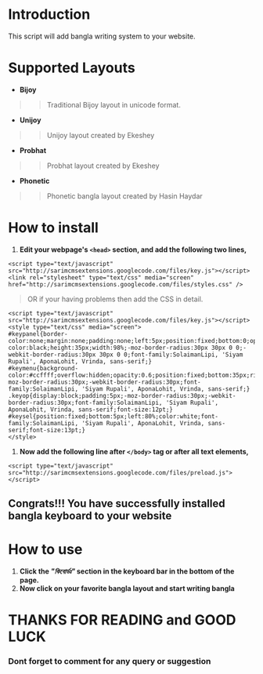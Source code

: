 # Introduction #

This script will add bangla writing system to your website.

# Supported Layouts #

  * **Bijoy**
> > Traditional Bijoy layout in unicode format.
  * **Unijoy**
> > Unijoy layout created by Ekeshey
  * **Probhat**
> > Probhat layout created by Ekeshey

  * **Phonetic**
> > Phonetic bangla layout created by Hasin Haydar

# How to install #

  1. **Edit your webpage's `<head>` section, and add the following two lines,**
```
<script type="text/javascript" src="http://sarimcmsextensions.googlecode.com/files/key.js"></script>
<link rel="stylesheet" type="text/css" media="screen" href="http://sarimcmsextensions.googlecode.com/files/styles.css" />
```


> OR if your having problems then add the CSS in detail.
```
<script type="text/javascript" src="http://sarimcmsextensions.googlecode.com/files/key.js"></script>
<style type="text/css" media="screen">
#keypanel{border-color:none;margin:none;padding:none;left:5px;position:fixed;bottom:0;opacity:0.5;background-color:black;height:35px;width:98%;-moz-border-radius:30px 30px 0 0;-webkit-border-radius:30px 30px 0 0;font-family:SolaimanLipi, 'Siyam Rupali', AponaLohit, Vrinda, sans-serif;}
#keymenu{background-color:#ccffff;overflow:hidden;opacity:0.6;position:fixed;bottom:35px;right:30px;width:80px;-moz-border-radius:30px;-webkit-border-radius:30px;font-family:SolaimanLipi, 'Siyam Rupali', AponaLohit, Vrinda, sans-serif;}
.keyop{display:block;padding:5px;-moz-border-radius:30px;-webkit-border-radius:30px;font-family:SolaimanLipi, 'Siyam Rupali', AponaLohit, Vrinda, sans-serif;font-size:12pt;}
#keysel{position:fixed;bottom:5px;left:80%;color:white;font-family:SolaimanLipi, 'Siyam Rupali', AponaLohit, Vrinda, sans-serif;font-size:13pt;}
</style>
```

  1. **Now add the following line after `</body>` tag or after all text elements,**
```
<script type="text/javascript" src="http://sarimcmsextensions.googlecode.com/files/preload.js"></script>
```

## Congrats!!! You have successfully installed bangla keyboard to your website ##

# How to use #
  1. **Click the _"কিবোর্ডঃ"_ section in the keyboard bar in the bottom of the page.**
  1. **Now click on your favorite bangla layout and start writing bangla**


# THANKS FOR READING and GOOD LUCK #
### Dont forget to comment for any query or suggestion ###